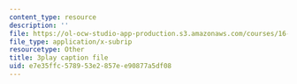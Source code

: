 ```yaml
---
content_type: resource
description: ''
file: https://ol-ocw-studio-app-production.s3.amazonaws.com/courses/16-90-computational-methods-in-aerospace-engineering-spring-2014/e7e35ffc578953e2857ee90877a5df08_6hewlsfqltY.vtt
file_type: application/x-subrip
resourcetype: Other
title: 3play caption file
uid: e7e35ffc-5789-53e2-857e-e90877a5df08
---
```

